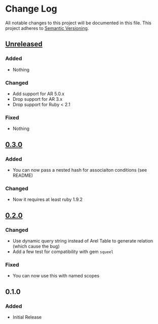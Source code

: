 # Change Log
All notable changes to this project will be documented in this file.
This project adheres to [Semantic Versioning](http://semver.org/).


## [Unreleased]

### Added

- Nothing

### Changed

- Add support for AR 5.0.x
- Drop support for AR 3.x
- Drop support for Ruby < 2.1

### Fixed

- Nothing


## [0.3.0]

### Added

- You can now pass a nested hash for associaiton conditions (see README)

### Changed

- Now it requires at least ruby 1.9.2


## [0.2.0]

### Changed

- Use dynamic query string instead of Arel Table to generate relation (which cause the bug)
- Add a few test for compatibility with gem `squeel`

### Fixed

- You can now use this with named scopes


## 0.1.0

### Added

- Initial Release
  
  
[Unreleased]: https://github.com/AssetSync/asset_sync/compare/v0.3.0...HEAD
[0.3.0]: https://github.com/AssetSync/asset_sync/compare/v0.2.0...v0.3.0
[0.2.0]: https://github.com/AssetSync/asset_sync/compare/v0.1.0...v0.2.0
